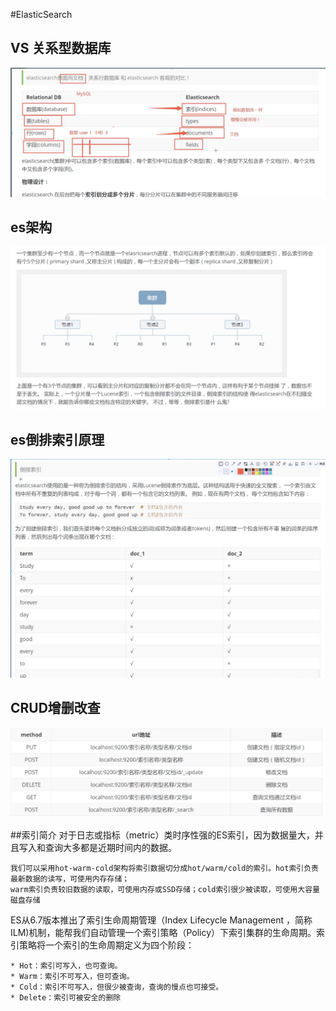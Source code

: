 #ElasticSearch
## VS 关系型数据库
![](es/img/es_n_mysql.png)
## es架构
![](es/img/distribution.png)
## es倒排索引原理
![](es/img/inverted_index.png)
## CRUD增删改查
![](es/img/crud.png)

##索引简介
对于日志或指标（metric）类时序性强的ES索引，因为数据量大，并且写入和查询大多都是近期时间内的数据。

    我们可以采用hot-warm-cold架构将索引数据切分成hot/warm/cold的索引。hot索引负责最新数据的读写，可使用内存存储；
    warm索引负责较旧数据的读取，可使用内存或SSD存储；cold索引很少被读取，可使用大容量磁盘存储
ES从6.7版本推出了索引生命周期管理（Index Lifecycle Management ，简称ILM)机制，能帮我们自动管理一个索引策略（Policy）下索引集群的生命周期。索引策略将一个索引的生命周期定义为四个阶段：

    * Hot：索引可写入，也可查询。
    * Warm：索引不可写入，但可查询。
    * Cold：索引不可写入，但很少被查询，查询的慢点也可接受。
    * Delete：索引可被安全的删除
